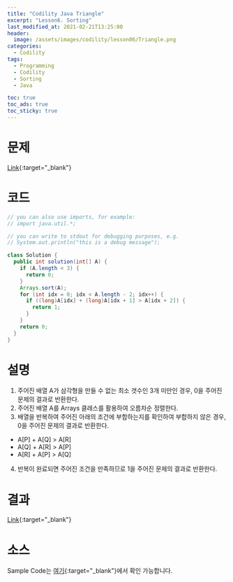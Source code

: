 ```yaml
---
title: "Codility Java Triangle"
excerpt: "Lesson6. Sorting"
last_modified_at: 2021-02-21T13:25:00
header:
  image: /assets/images/codility/lesson06/Triangle.png
categories:
  - Codility
tags:
  - Programming
  - Codility
  - Sorting
  - Java

toc: true
toc_ads: true
toc_sticky: true
---
```

# 문제
[Link](https://app.codility.com/programmers/lessons/6-sorting/triangle/){:target="_blank"}

# 코드
```java
// you can also use imports, for example:
// import java.util.*;

// you can write to stdout for debugging purposes, e.g.
// System.out.println("this is a debug message");

class Solution {
  public int solution(int[] A) {
    if (A.length < 3) {
      return 0;
    }
    Arrays.sort(A);
    for (int idx = 0; idx < A.length - 2; idx++) {
      if ((long)A[idx] + (long)A[idx + 1] > A[idx + 2]) {
        return 1;
      }
    }
    return 0;
  }
}
```

# 설명
1. 주어진 배열 A가 삼각형을 만들 수 없는 최소 갯수인 3개 미만인 경우, 0을 주어진 문제의 결과로 반환한다.
2. 주어진 배열 A를 Arrays 클래스를 활용하여 오름차순 정렬한다.
3. 배열을 반복하여 주어진 아래의 조건에 부합하는지를 확인하여 부합하지 않은 경우, 0을 주어진 문제의 결과로 반환한다.
- A[P] + A[Q] > A[R]
- A[Q] + A[R] > A[P]
- A[R] + A[P] > A[Q]
4. 반복이 완료되면 주어진 조건을 만족하므로 1을 주어진 문제의 결과로 반환한다.

# 결과
[Link](https://app.codility.com/demo/results/trainingS8CWFP-THS/){:target="_blank"}

# 소스
Sample Code는 [여기](https://github.com/GracefulSoul/codility/blob/master/src/main/java/gracefulsoul/lesson06/Triangle.java){:target="_blank"}에서 확인 가능합니다.
